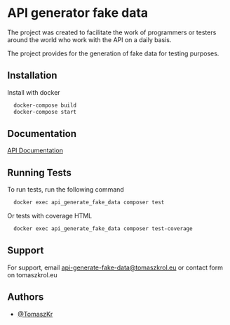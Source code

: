 
# API generator fake data

The project was created to facilitate the work of programmers or testers around the world who work with the API on a daily basis.

The project provides for the generation of fake data for testing purposes.

## Installation

Install with docker

```bash
  docker-compose build
  docker-compose start
```
    
## Documentation

[API Documentation](https://github.com/TomaszKr/api-generate-fake-data/tree/main/api/public/docs)


## Running Tests

To run tests, run the following command

```bash
  docker exec api_generate_fake_data composer test
```

Or tests with coverage HTML

```bash
  docker exec api_generate_fake_data composer test-coverage
```

## Support

For support, email api-generate-fake-data@tomaszkrol.eu or contact form on tomaszkrol.eu


## Authors

- [@TomaszKr](https://github.com/TomaszKr)

